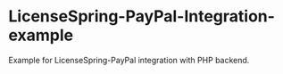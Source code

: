 # LicenseSpring-PayPal-Integration-example
Example for LicenseSpring-PayPal integration with PHP backend.
